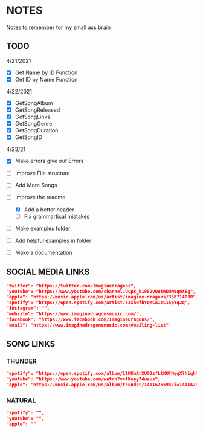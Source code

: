 # NOTES

Notes to remember for my small ass brain

## TODO

4/21/2021

- [X] Get Name by ID Function
- [X] Get ID by Name Function

4/22/2021

- [X] GetSongAlbum
- [X] GetSongReleased
- [X] GetSongLinks
- [X] GetSongGenre
- [X] GetSongDuration
- [X] GetSongID

4/23/21

- [X] Make errors give out Errors
- [ ] Improve File structure
- [ ] Add More Songs
- [ ] Improve the readme
    - [X] Add a better header
    - [ ] Fix grammartical mistakes
- [ ] Make examples folder
- [ ] Add helpful examples in folder
- [ ] Make a documentation


## SOCIAL MEDIA LINKS

```json
"twitter": "https://twitter.com/Imaginedragons",
"youtube": "https://www.youtube.com/channel/UCpx_k19S2vUutWUUM9qmXEg",
"apple": "https://music.apple.com/us/artist/imagine-dragons/358714030",
"spotify": "https://open.spotify.com/artist/53XhwfbYqKCa1cC15pYq2q",
"instagram": "",
"website": "https://www.imaginedragonsmusic.com/",
"facebook": "https://www.facebook.com/ImagineDragons/",
"email": "https://www.imaginedragonsmusic.com/#mailing-list"
```

## SONG LINKS

### THUNDER

```json 
"spotify": "https://open.spotify.com/album/1lMKmArXUO3zfLtKUfNqqX?highlight=spotify:track:7MumXNbXgu7UWcWXX4shnO",
"youtube": "https://www.youtube.com/watch?v=fKopy74weus",
"apple": "https://music.apple.com/us/album/thunder/1411625594?i=1411629089"
```

### NATURAL

```json
"spotify": "",
"youtube": "",
"apple": ""
```
